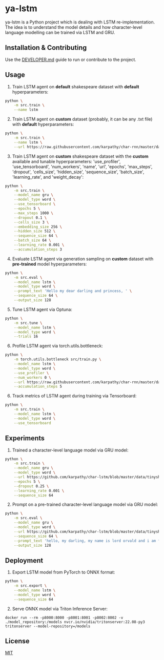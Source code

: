 # ya-lstm

ya-lstm is a Python project which is dealing with LSTM re-implementation. The idea is to understand the model details and how character-level language modelling can be trained via LSTM and GRU.

## Installation & Contributing

Use the [DEVELOPER.md](./DEVELOPER.md) guide to run or contribute to the project.

## Usage

1. Train LSTM agent on **default** shakespeare dataset with **default** hyperparameters:

```bash
python \
    -m src.train \
    --name lstm
```

2. Train LSTM agent on **custom** dataset (probably, it can be any .txt file) with **default** hyperparameters:

```bash
python \
    -m src.train \
    --name lstm \
    --url https://raw.githubusercontent.com/karpathy/char-rnn/master/data/tinyshakespeare/input.txt
```

3. Train LSTM agent on **custom** shakespeare dataset with the **custom** available and tunable hyperparameters: 'use_profiler', 'use_tensorboard', 'num_workers', 'name', 'url', 'epochs', 'max_steps', 'dropout', 'cells_size', 'hidden_size', 'sequence_size', 'batch_size', 'learning_rate', and 'weight_decay':

```bash
python \
    -m src.train \
    --model_name gru \
    --model_type word \
    --use_tensorboard \
    --epochs 5 \
    --max_steps 1000 \
    --dropout 0.1 \
    --cells_size 3 \
    --embedding_size 256 \
    --hidden_size 512 \
    --sequence_size 64 \
    --batch_size 64 \
    --learning_rate 0.001 \
    --accumulation_steps 3
```

4. Evaluate LSTM agent via generation sampling on **custom** dataset with **pre-trained** model hyperparameters:

```bash
python \
    -m src.eval \
    --model_name lstm \
    --model_type word \
    --prompt_text 'Hello my dear darling and princess, ' \
    --sequence_size 64 \
    --output_size 128
```

5. Tune LSTM agent via Optuna:

```bash
python \
    -m src.tune \
    --model_name lstm \
    --model_type word \
    --trials 16
```

6. Profile LSTM agent via torch.utils.bottleneck:

```bash
python \
    -m torch.utils.bottleneck src/train.py \
    --model_name lstm \
    --model_type word \
    --use_profiler \
    --num_workers 0 \
    --url https://raw.githubusercontent.com/karpathy/char-rnn/master/data/tinyshakespeare/input.txt \
    --accumulation_steps 5
```

6. Track metrics of LSTM agent during training via Tensorboard:

```bash
python \
    -m src.train \
    --model_name lstm \
    --model_type word \
    --use_tensorboard
```

## Experiments

1. Trained a character-level language model via GRU model:

```bash
python \
    -m src.train \
    --model_name gru \
    --model_type word \
    --url https://github.com/karpathy/char-lstm/blob/master/data/tinyshakespeare/input.txt \
    --epochs 5 \
    --dropout 0.25 \
    --learning_rate 0.001 \
    --sequence_size 64
```

2. Prompt on a pre-trained character-level language model via GRU model:

```bash
python \
    -m src.eval \
    --model_name gru \
    --model_type word \
    --url https://github.com/karpathy/char-lstm/blob/master/data/tinyshakespeare/input.txt \
    --sequence_size 64 \
    --prompt_text 'hello, my darling, my name is lord orvald and i am fond of staring at your' \
    --output_size 128
```

## Deployment

1. Export LSTM model from PyTorch to ONNX format:

```bash
python \
    -m src.export \
    --model_name lstm \
    --model_type word \
    --sequence_size 64
```

2. Serve ONNX model via Triton Inference Server:

```
docker run --rm -p8000:8000 -p8001:8001 -p8002:8002 -v ./model_repository:/models nvcr.io/nvidia/tritonserver:22.08-py3 tritonserver --model-repository=/models
```

## License

[MIT](./LICENSE)